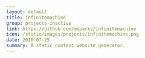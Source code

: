 ```yaml
---
layout: default
title: infinitemachine
group: projects-inactive
link: https://github.com/msparks/infinitemachine
icon: /static/images/projects/infinitemachine.png
date: 2010-07-25
summary: A static content website generator.
---
```

